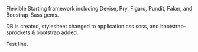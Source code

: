 Fleixible Starting framework including Devise, Pry, Figaro, Pundit, Faker, and Boostrap-Sass gems.

DB is created, stylesheet changed to application.css.scss, and bootstrap-sprockets & bootstrap added.

Test line.